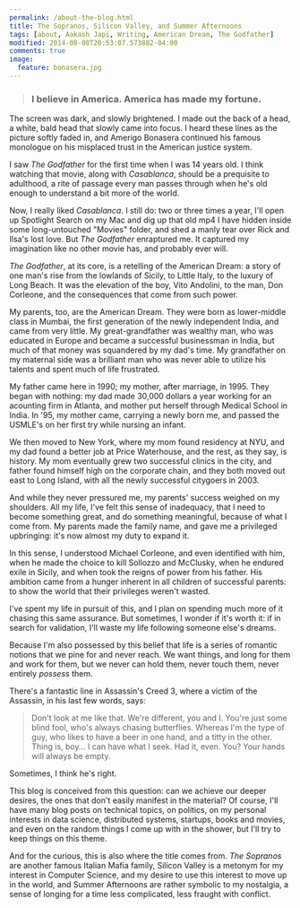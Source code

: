 ```yaml
---
permalink: /about-the-blog.html
title: The Sopranos, Silicon Valley, and Summer Afternoons
tags: [about, Aakash Japi, Writing, American Dream, The Godfather]
modified: 2014-08-08T20:53:07.573882-04:00
comments: true
image:
  feature: bonasera.jpg
---
```


> ### I believe in America. America has made my fortune.

The screen was dark, and slowly brightened. I made out the back of a head, a white, bald head that slowly came into focus. I heard these lines as the picture softly faded in, and Amerigo Bonasera continued his famous monologue on his misplaced trust in the American justice system.  
  
I saw _The Godfather_ for the first time when I was 14 years old. I think watching that movie, along with _Casablanca_, should be a prequisite to adulthood, a rite of passage every man passes through when he's old enough to understand a bit more of the world.    
  
Now, I really liked _Casablanca_. I still do: two or three times a year, I'll open up Spotlight Search on my Mac and dig up that old mp4 I have hidden inside some long-untouched "Movies" folder, and shed a manly tear over Rick and Ilsa's lost love. But _The Godfather_ enraptured me. It captured my imagination like no other movie has, and probably ever will.  
  
_The Godfather_, at its core, is a retelling of the American Dream: a story of one man's rise from the lowlands of Sicily, to Little Italy, to the luxury of Long Beach. It was the elevation of the boy, Vito Andolini, to the man, Don Corleone, and the consequences that come from such power.  
  
My parents, too, are the American Dream. They were born as lower-middle class in Mumbai, the first generation of the newly independent India, and came from very little. My great-grandfather was wealthy man, who was educated in Europe and became a successful businessman in India, but much of that money was squandered by my dad's time. My grandfather on my maternal side was a brilliant man who was never able to utilize his talents and spent much of life frustrated.      
  
My father came here in 1990; my mother, after marriage, in 1995. They began with nothing: my dad made 30,000 dollars a year working for an acounting firm in Atlanta, and mother put herself through Medical School in India. In '95, my mother came, carrying a newly born me, and passed the USMLE's on her first try while nursing an infant.  
  
We then moved to New York, where my mom found residency at NYU, and my dad found a better job at Price Waterhouse, and the rest, as they say, is history. My mom eventually grew two successful clinics in the city, and father found himself high on the corporate chain, and they both moved out east to Long Island, with all the newly successful citygoers in 2003.    
  
And while they never pressured me, my parents' success weighed on my shoulders. All my life, I've felt this sense of inadequacy, that I need to become something great, and do something meaningful, because of what I come from. My parents made the family name, and gave me a privileged upbringing: it's now almost my duty to expand it.    
    
In this sense, I understood Michael Corleone, and even identified with him, when he made the choice to kill Sollozzo and McClusky, when he endured exile in Sicily, and when took the reigns of power from his father. His ambition came from a hunger inherent in all children of successful parents: to show the world that their privileges weren't wasted.  
  
I've spent my life in pursuit of this, and I plan on spending much more of it chasing this same assurance. But sometimes, I wonder if it's worth it: if in search for validation, I'll waste my life following someone else's dreams.  
  
Because I'm also possessed by this belief that life is a series of romantic notions that we pine for and never reach. We want things, and long for them and work for them, but we never can hold them, never touch them, never entirely _possess_ them.  
  
There's a fantastic line in Assassin's Creed 3, where a victim of the Assassin, in his last few words, says:  

>Don't look at me like that. We're different, you and I. You're just some blind fool, who's always chasing butterflies. Whereas I'm the type of guy, who likes to have a beer in one hand, and a titty in the other. Thing is, boy... I can have what I seek. Had it, even. You? Your hands will always be empty.
  
Sometimes, I think he's right.  
  
This blog is conceived from this question: can we achieve our deeper desires, the ones that don't easily manifest in the material? Of course, I'll have many blog posts on technical topics, on politics, on my personal interests in data science, distributed systems, startups, books and movies, and even on the random things I come up with in the shower, but I'll try to keep things on this theme. 
  
And for the curious, this is also where the title comes from. _The Sopranos_ are another famous Italian Mafia family, Silicon Valley is a metonym for my interest in Computer Science, and my desire to use this interest to move up in the world, and Summer Afternoons are rather symbolic to my nostalgia, a sense of longing for a time less complicated, less fraught with conflict. 
  






